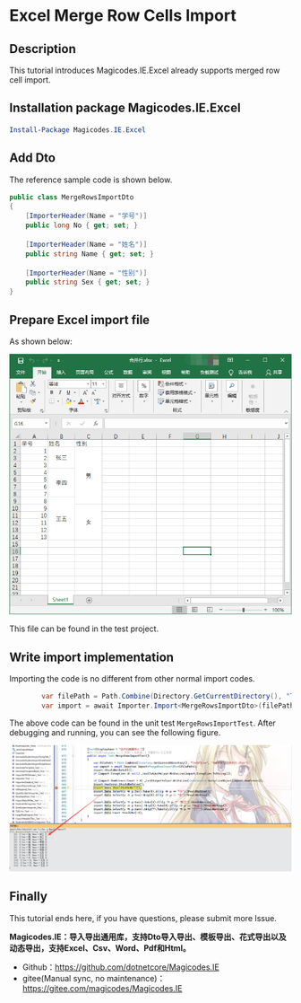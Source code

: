 # Excel Merge Row Cells Import

## Description

This tutorial introduces Magicodes.IE.Excel already supports merged row cell import.

## Installation package Magicodes.IE.Excel

```powershell
Install-Package Magicodes.IE.Excel
```

## Add Dto

The reference sample code is shown below.

```csharp
public class MergeRowsImportDto
{
    [ImporterHeader(Name = "学号")]
    public long No { get; set; }

    [ImporterHeader(Name = "姓名")]
    public string Name { get; set; }

    [ImporterHeader(Name = "性别")]
    public string Sex { get; set; }
}
```
## Prepare Excel import file

As shown below:

![导入文件](../res/image-20210306105147319.png)

This file can be found in the test project.

## Write import implementation

Importing the code is no different from other normal import codes.

```csharp
        var filePath = Path.Combine(Directory.GetCurrentDirectory(), "TestFiles", "Import", "合并行.xlsx");
        var import = await Importer.Import<MergeRowsImportDto>(filePath);
```
The above code can be found in the unit test `MergeRowsImportTest`. After debugging and running, you can see the following figure.

![合并行导入](../res/image-20210307180551091.png)

## Finally

This tutorial ends here, if you have questions, please submit more Issue.

**Magicodes.IE：导入导出通用库，支持Dto导入导出、模板导出、花式导出以及动态导出，支持Excel、Csv、Word、Pdf和Html。**

- Github：<https://github.com/dotnetcore/Magicodes.IE>
- gitee(Manual sync, no maintenance)：<https://gitee.com/magicodes/Magicodes.IE>


